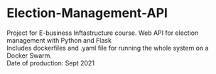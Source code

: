 # Election-Management-API
Project for E-business Inftastructure	course. Web API for election management with Python and Flask<br>
Includes dockerfiles and .yaml file for running the whole system on a Docker Swarm.<br>
Date of production: Sept 2021


